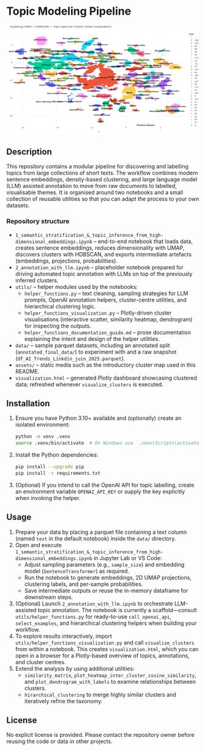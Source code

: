 # Topic Modeling Pipeline

![Annotated cluster visualization](assets/Topic%20modeling%20annotated%20clusters.png)

## Description
This repository contains a modular pipeline for discovering and labelling topics from large collections of short texts.  The workflow combines modern sentence embeddings, density-based clustering, and large language model (LLM) assisted annotation to move from raw documents to labelled, visualisable themes.  It is organised around two notebooks and a small collection of reusable utilities so that you can adapt the process to your own datasets.

### Repository structure
- `1_semantic_stratification_&_topic_inference_from_high-dimensional_embeddings.ipynb` – end-to-end notebook that loads data, creates sentence embeddings, reduces dimensionality with UMAP, discovers clusters with HDBSCAN, and exports intermediate artefacts (embeddings, projections, probabilities).
- `2_annotation_with_llm.ipynb` – placeholder notebook prepared for driving automated topic annotation with LLMs on top of the previously inferred clusters.
- `utils/` – helper modules used by the notebooks:
  - `helper_functions.py` – text cleaning, sampling strategies for LLM prompts, OpenAI annotation helpers, cluster-centre utilities, and hierarchical clustering logic.
  - `helper_functions_visualization.py` – Plotly-driven cluster visualisations (interactive scatter, similarity heatmap, dendrogram) for inspecting the outputs.
  - `helper_functions_documentation_guide.md` – prose documentation explaining the intent and design of the helper utilities.
- `data/` – sample parquet datasets, including an annotated split (`annotated_final_data/`) to experiment with and a raw snapshot (`df_AI_Trends_Linkdin_juin_2025.parquet`).
- `assets/` – static media such as the introductory cluster map used in this README.
- `visualization.html` – generated Plotly dashboard showcasing clustered data; refreshed whenever `visualize_clusters` is executed.

## Installation
1. Ensure you have Python 3.10+ available and (optionally) create an isolated environment:
   ```bash
   python -m venv .venv
   source .venv/bin/activate  # On Windows use `.venv\Scripts\activate`
   ```
2. Install the Python dependencies:
   ```bash
   pip install --upgrade pip
   pip install -r requirements.txt
   ```
3. (Optional) If you intend to call the OpenAI API for topic labelling, create an environment variable `OPENAI_API_KEY` or supply the key explicitly when invoking the helper.

## Usage
1. Prepare your data by placing a parquet file containing a text column (named `text` in the default notebook) inside the `data/` directory.
2. Open and execute `1_semantic_stratification_&_topic_inference_from_high-dimensional_embeddings.ipynb` in Jupyter Lab or VS Code:
   - Adjust sampling parameters (e.g., `sample_size`) and embedding model (`SentenceTransformer`) as required.
   - Run the notebook to generate embeddings, 2D UMAP projections, clustering labels, and per-sample probabilities.
   - Save intermediate outputs or reuse the in-memory dataframe for downstream steps.
3. (Optional) Launch `2_annotation_with_llm.ipynb` to orchestrate LLM-assisted topic annotation.  The notebook is currently a scaffold—consult `utils/helper_functions.py` for ready-to-use `call_openai_api`, `select_examples`, and hierarchical clustering helpers when building your workflow.
4. To explore results interactively, import `utils/helper_functions_visualization.py` and call `visualize_clusters` from within a notebook.  This creates `visualization.html`, which you can open in a browser for a Plotly-based overview of topics, annotations, and cluster centres.
5. Extend the analysis by using additional utilities:
   - `similarity_matrix`, `plot_heatmap_inter_cluster_cosine_similarity`, and `plot_dendrogram_with_labels` to examine relationships between clusters.
   - `hirarchical_clustering` to merge highly similar clusters and iteratively refine the taxonomy.

## License
No explicit license is provided.  Please contact the repository owner before reusing the code or data in other projects.
